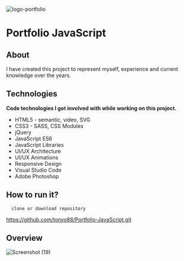 ![logo-portfolio](https://user-images.githubusercontent.com/45981967/80264408-ea9ac400-8648-11ea-85be-1a8758810e29.png)

Portfolio JavaScript
===

About
---
I have created this project to represent myself, experience and current knowledge over the years.

Technologies
---
**Code technologies I got involved with while working on this project.**
* HTML5 - semantic, video, SVG
* CSS3 - SASS, CSS Modules
* jQuery
* JavaScript ES6
* JavaScript Libraries
* UI/UX Architecture
* UI/UX Animations
* Responsive Design
* Visual Studio Code
* Adobe Photoshop

How to run it?
---
```
  clone or download repository
```
https://github.com/tonyo88/Portfolio-JavaScript.git

Overview
---
![Screenshot (19)](https://user-images.githubusercontent.com/45981967/80264320-a90a1900-8648-11ea-89d2-37176949ee1d.png)
